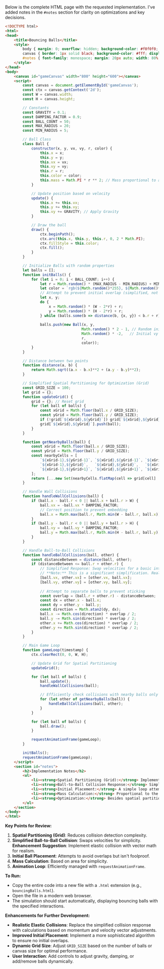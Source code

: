 Below is the complete HTML page with the requested implementation. I've added notes in the `#notes` section for clarity on optimizations and key decisions.

```html
<!DOCTYPE html>
<html>
<head>
    <title>Bouncing Balls</title>
    <style>
        body { margin: 0; overflow: hidden; background-color: #f0f0f0; }
        canvas { border: 1px solid black; background-color: #fff; display: block; margin: 20px auto; }
        #notes { font-family: monospace; margin: 20px auto; width: 80%; }
    </style>
</head>
<body>
    <canvas id="gameCanvas" width="800" height="600"></canvas>
    <script>
        const canvas = document.getElementById('gameCanvas');
        const ctx = canvas.getContext('2d');
        const W = canvas.width;
        const H = canvas.height;

        // Constants
        const GRAVITY = 0.1;
        const DAMPING_FACTOR = 0.9;
        const BALL_COUNT = 50;
        const MAX_RADIUS = 20;
        const MIN_RADIUS = 5;

        // Ball Class
        class Ball {
            constructor(x, y, vx, vy, r, color) {
                this.x = x;
                this.y = y;
                this.vx = vx;
                this.vy = vy;
                this.r = r;
                this.color = color;
                this.mass = Math.PI * r ** 2; // Mass proportional to area
            }

            // Update position based on velocity
            update() {
                this.x += this.vx;
                this.y += this.vy;
                this.vy += GRAVITY; // Apply Gravity
            }

            // Draw the ball
            draw() {
                ctx.beginPath();
                ctx.arc(this.x, this.y, this.r, 0, 2 * Math.PI);
                ctx.fillStyle = this.color;
                ctx.fill();
            }
        }

        // Initialize Balls with random properties
        let balls = [];
        function initBalls() {
            for (let i = 0; i < BALL_COUNT; i++) {
                let r = Math.random() * (MAX_RADIUS - MIN_RADIUS) + MIN_RADIUS;
                let color = `rgb(${Math.random()*255}, ${Math.random()*255}, ${Math.random()*255})`;
                // Attempt to prevent initial overlap (simplified, not guaranteed)
                let x, y;
                do {
                    x = Math.random() * (W - 2*r) + r;
                    y = Math.random() * (H - 2*r) + r;
                } while (balls.some(b => distance(b, {x, y}) < b.r + r));
                
                balls.push(new Ball(x, y, 
                                   Math.random() * 2 - 1, // Random initial vx
                                   Math.random() * -2,   // Initial vy for some upward motion
                                   r, 
                                   color));
            }
        }

        // Distance between two points
        function distance(a, b) {
            return Math.sqrt((a.x - b.x)**2 + (a.y - b.y)**2);
        }

        // Simplified Spatial Partitioning for Optimization (Grid)
        const GRID_SIZE = 100;
        let grid = {};
        function updateGrid() {
            grid = {}; // Reset grid
            for (let ball of balls) {
                const xGrid = Math.floor(ball.x / GRID_SIZE);
                const yGrid = Math.floor(ball.y / GRID_SIZE);
                if (!grid[`${xGrid},${yGrid}`]) grid[`${xGrid},${yGrid}`] = [];
                grid[`${xGrid},${yGrid}`].push(ball);
            }
        }

        function getNearbyBalls(ball) {
            const xGrid = Math.floor(ball.x / GRID_SIZE);
            const yGrid = Math.floor(ball.y / GRID_SIZE);
            const nearbyCells = [
                `${xGrid-1},${yGrid-1}`, `${xGrid},${yGrid-1}`, `${xGrid+1},${yGrid-1}`,
                `${xGrid-1},${yGrid}`,   `${xGrid},${yGrid}`,   `${xGrid+1},${yGrid}`,
                `${xGrid-1},${yGrid+1}`, `${xGrid},${yGrid+1}`, `${xGrid+1},${yGrid+1}`,
            ];
            return [...new Set(nearbyCells.flatMap(cell => grid[cell] || []))].filter(b => b !== ball);
        }

        // Handle Wall Collisions
        function handleWallCollisions(ball) {
            if (ball.x - ball.r < 0 || ball.x + ball.r > W) {
                ball.vx = -ball.vx * DAMPING_FACTOR;
                // Correct position to prevent embedding
                ball.x = Math.max(ball.r, Math.min(W - ball.r, ball.x));
            }
            if (ball.y - ball.r < 0 || ball.y + ball.r > H) {
                ball.vy = -ball.vy * DAMPING_FACTOR;
                ball.y = Math.max(ball.r, Math.min(H - ball.r, ball.y));
            }
        }

        // Handle Ball-to-Ball Collisions
        function handleBallCollisions(ball, other) {
            const distanceBetween = distance(ball, other);
            if (distanceBetween <= ball.r + other.r) {
                // Simplified Response: Swap velocities for a basic interaction
                // **Note:** This is a significant simplification. Realistic elastic collision would involve more complex vector math.
                [ball.vx, other.vx] = [other.vx, ball.vx];
                [ball.vy, other.vy] = [other.vy, ball.vy];
                
                // Attempt to separate balls to prevent sticking
                const overlap = (ball.r + other.r) - distanceBetween;
                const dx = other.x - ball.x;
                const dy = other.y - ball.y;
                const direction = Math.atan2(dy, dx);
                ball.x -= Math.cos(direction) * overlap / 2;
                ball.y -= Math.sin(direction) * overlap / 2;
                other.x += Math.cos(direction) * overlap / 2;
                other.y += Math.sin(direction) * overlap / 2;
            }
        }

        // Main Game Loop
        function gameLoop(timestamp) {
            ctx.clearRect(0, 0, W, H);

            // Update Grid for Spatial Partitioning
            updateGrid();

            for (let ball of balls) {
                ball.update();
                handleWallCollisions(ball);

                // Efficiently check collisions with nearby balls only
                for (let other of getNearbyBalls(ball)) {
                    handleBallCollisions(ball, other);
                }
            }

            for (let ball of balls) {
                ball.draw();
            }

            requestAnimationFrame(gameLoop);
        }

        initBalls();
        requestAnimationFrame(gameLoop);
    </script>
    <section id="notes">
        <h2>Implementation Notes</h2>
        <ul>
            <li><strong>Spatial Partitioning (Grid):</strong> Implemented to reduce collision checks from O(n^2) to approximately O(n) on average, significantly improving performance with 50+ balls.</li>
            <li><strong>Ball-to-Ball Collision Response:</strong> Simplified by swapping velocities. For a more realistic simulation, consider implementing elastic collision response using vector math and momentum conservation principles.</li>
            <li><strong>Initial Placement:</strong> A simple loop attempts to prevent initial overlaps but does not guarantee complete success due to randomness and simplicity.</li>
            <li><strong>Mass Calculation:</strong> Proportional to the area of the ball (πr^2) for a basic representation. Actual mass properties could be constant or based on other factors.</li>
            <li><strong>Optimization:</strong> Besides spatial partitioning, using `requestAnimationFrame` ensures a smooth, frame-rate adapted animation loop.</li>
        </ul>
    </section>
</body>
</html>
```

**Key Points for Review:**

1. **Spatial Partitioning (Grid)**: Reduces collision detection complexity.
2. **Simplified Ball-to-Ball Collision**: Swaps velocities for simplicity. **Enhancement Suggestion**: Implement elastic collision with vector math for realism.
3. **Initial Ball Placement**: Attempts to avoid overlaps but isn't foolproof.
4. **Mass Calculation**: Based on area for simplicity.
5. **Animation Loop**: Efficiently managed with `requestAnimationFrame`. 

**To Run:**
- Copy the entire code into a new file with a `.html` extension (e.g., `bouncingBalls.html`).
- Open the file in a modern web browser.
- The simulation should start automatically, displaying bouncing balls with the specified interactions. 

**Enhancements for Further Development:**

- **Realistic Elastic Collisions**: Replace the simplified collision response with calculations based on momentum and velocity vector adjustments.
- **Improved Initial Placement**: Implement a more sophisticated algorithm to ensure no initial overlaps.
- **Dynamic Grid Size**: Adjust `GRID_SIZE` based on the number of balls or canvas size for optimal performance.
- **User Interaction**: Add controls to adjust gravity, damping, or add/remove balls dynamically.

<!-- Benchmark Info -->
<!-- Backend: llamacpp -->
<!-- Model: nvidia_Llama-3_3-Nemotron-Super-49B-v1-Q4_K_L.gguf -->
<!-- Prompt: ball_bound.md -->
<!-- Generation Time: 86.53s -->
<!-- Fallback Used: False -->